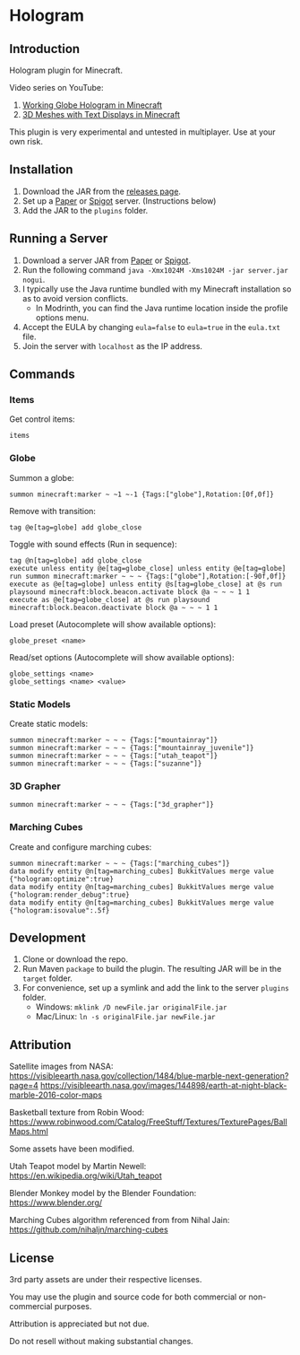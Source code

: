 # Hologram
## Introduction
Hologram plugin for Minecraft.

Video series on YouTube:
1. [Working Globe Hologram in Minecraft](https://youtu.be/ae_Gns9ZBqY)
2. [3D Meshes with Text Displays in Minecraft](https://youtu.be/RnLWLQsh9mw)

This plugin is very experimental and untested in multiplayer. Use at your own risk.


## Installation
1. Download the JAR from the [releases page](https://github.com/TheCymaera/minecraft-hologram/releases/).
2. Set up a [Paper](https://papermc.io/downloads) or [Spigot](https://getbukkit.org/download/spigot) server. (Instructions below)
3. Add the JAR to the `plugins` folder.
<!--4. Download the world folder from [Planet Minecraft](https://www.planetminecraft.com/project/spider-garden/).-->
<!--5. Place the world folder in the server directory. Name it `world`.-->

## Running a Server
1. Download a server JAR from [Paper](https://papermc.io/downloads) or [Spigot](https://getbukkit.org/download/spigot).
2. Run the following command `java -Xmx1024M -Xms1024M -jar server.jar nogui`.
3. I typically use the Java runtime bundled with my Minecraft installation so as to avoid version conflicts.
   - In Modrinth, you can find the Java runtime location inside the profile options menu.
4. Accept the EULA by changing `eula=false` to `eula=true` in the `eula.txt` file.
5. Join the server with `localhost` as the IP address.


## Commands
### Items
Get control items:
```
items
```

### Globe
Summon a globe:
```
summon minecraft:marker ~ ~1 ~-1 {Tags:["globe"],Rotation:[0f,0f]}
```

Remove with transition:
```
tag @e[tag=globe] add globe_close
```

Toggle with sound effects (Run in sequence):
```
tag @n[tag=globe] add globe_close
execute unless entity @e[tag=globe_close] unless entity @e[tag=globe] run summon minecraft:marker ~ ~ ~ {Tags:["globe"],Rotation:[-90f,0f]}
execute as @e[tag=globe] unless entity @s[tag=globe_close] at @s run playsound minecraft:block.beacon.activate block @a ~ ~ ~ 1 1
execute as @e[tag=globe_close] at @s run playsound minecraft:block.beacon.deactivate block @a ~ ~ ~ 1 1
```

Load preset (Autocomplete will show available options):
```
globe_preset <name>
```

Read/set options (Autocomplete will show available options):
```
globe_settings <name>
globe_settings <name> <value>
```

### Static Models
Create static models:
```
summon minecraft:marker ~ ~ ~ {Tags:["mountainray"]}
summon minecraft:marker ~ ~ ~ {Tags:["mountainray_juvenile"]}
summon minecraft:marker ~ ~ ~ {Tags:["utah_teapot"]}
summon minecraft:marker ~ ~ ~ {Tags:["suzanne"]}
```

### 3D Grapher
```
summon minecraft:marker ~ ~ ~ {Tags:["3d_grapher"]}
```

### Marching Cubes
Create and configure marching cubes:
```
summon minecraft:marker ~ ~ ~ {Tags:["marching_cubes"]}
data modify entity @n[tag=marching_cubes] BukkitValues merge value {"hologram:optimize":true}
data modify entity @n[tag=marching_cubes] BukkitValues merge value {"hologram:render_debug":true}
data modify entity @n[tag=marching_cubes] BukkitValues merge value {"hologram:isovalue":.5f}
```

## Development
1. Clone or download the repo.
2. Run Maven `package` to build the plugin. The resulting JAR will be in the `target` folder.
3. For convenience, set up a symlink and add the link to the server `plugins` folder.
   - Windows: `mklink /D newFile.jar originalFile.jar`
   - Mac/Linux: `ln -s originalFile.jar newFile.jar`

## Attribution
Satellite images from NASA:  
https://visibleearth.nasa.gov/collection/1484/blue-marble-next-generation?page=4
https://visibleearth.nasa.gov/images/144898/earth-at-night-black-marble-2016-color-maps

Basketball texture from Robin Wood:  
https://www.robinwood.com/Catalog/FreeStuff/Textures/TexturePages/BallMaps.html

Some assets have been modified.

Utah Teapot model by Martin Newell:  
https://en.wikipedia.org/wiki/Utah_teapot

Blender Monkey model by the Blender Foundation:  
https://www.blender.org/

Marching Cubes algorithm referenced from from Nihal Jain:  
https://github.com/nihaljn/marching-cubes

## License
3rd party assets are under their respective licenses.

You may use the plugin and source code for both commercial or non-commercial purposes.

Attribution is appreciated but not due.

Do not resell without making substantial changes.